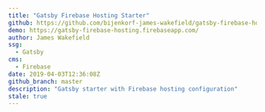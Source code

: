 ```yaml
---
title: "Gatsby Firebase Hosting Starter"
github: https://github.com/bijenkorf-james-wakefield/gatsby-firebase-hosting-starter
demo: https://gatsby-firebase-hosting.firebaseapp.com/
author: James Wakefield
ssg:
  - Gatsby
cms:
  - Firebase
date: 2019-04-03T12:36:08Z
github_branch: master
description: "Gatsby starter with Firebase hosting configuration"
stale: true
---
```

